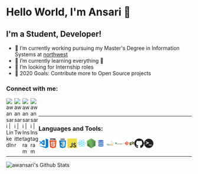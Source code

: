 # Hello World, I'm Ansari 👋


## I'm a Student, Developer!


- 🔭 I’m currently working pursuing my Master's Degree in Information Systems at [northwest]
- 🌱 I’m currently learning everything 🤣
- 💼 I’m looking for Internship roles 
- 🥅 2020 Goals: Contribute more to Open Source projects

### Connect with me:

[<img align="left" alt="awansari | LinkedIn" width="22px" src="https://cdn.jsdelivr.net/npm/simple-icons@v3/icons/linkedin.svg" />][linkedin]
[<img align="left" alt="awansari | Twitter" width="22px" src="https://cdn.jsdelivr.net/npm/simple-icons@v3/icons/twitter.svg" />][twitter]
[<img align="left" alt="awansari | Instagram" width="22px" src="https://cdn.jsdelivr.net/npm/simple-icons@v3/icons/instagram.svg" />][instagram]
[<img align="left" alt="awansari | Instagram" width="22px" src="https://cdn.jsdelivr.net/npm/simple-icons@v3/icons/facebook.svg" />][facebook]

<br/>
<br />

---

### Languages and Tools:

<img align="left" alt="Visual Studio Code" width="26px" src="https://raw.githubusercontent.com/github/explore/80688e429a7d4ef2fca1e82350fe8e3517d3494d/topics/visual-studio-code/visual-studio-code.png" />
<img align="left" alt="HTML5" width="26px" src="https://raw.githubusercontent.com/github/explore/80688e429a7d4ef2fca1e82350fe8e3517d3494d/topics/html/html.png" />
<img align="left" alt="CSS3" width="26px" src="https://raw.githubusercontent.com/github/explore/80688e429a7d4ef2fca1e82350fe8e3517d3494d/topics/css/css.png" />
<img align="left" alt="JavaScript" width="26px" src="https://raw.githubusercontent.com/github/explore/80688e429a7d4ef2fca1e82350fe8e3517d3494d/topics/javascript/javascript.png" />
<img align="left" alt="React" width="26px" src="https://raw.githubusercontent.com/github/explore/80688e429a7d4ef2fca1e82350fe8e3517d3494d/topics/react/react.png" />
<img align="left" alt="Node.js" width="26px" src="https://raw.githubusercontent.com/github/explore/80688e429a7d4ef2fca1e82350fe8e3517d3494d/topics/nodejs/nodejs.png" />
<img align="left" alt="SQL" width="26px" src="https://raw.githubusercontent.com/github/explore/80688e429a7d4ef2fca1e82350fe8e3517d3494d/topics/sql/sql.png" />
<img align="left" alt="MySQL" width="26px" src="https://raw.githubusercontent.com/github/explore/80688e429a7d4ef2fca1e82350fe8e3517d3494d/topics/mysql/mysql.png" />
<img align="left" alt="MongoDB" width="26px" src="https://raw.githubusercontent.com/github/explore/80688e429a7d4ef2fca1e82350fe8e3517d3494d/topics/mongodb/mongodb.png" />
<img align="left" alt="Git" width="26px" src="https://raw.githubusercontent.com/github/explore/80688e429a7d4ef2fca1e82350fe8e3517d3494d/topics/git/git.png" />
<img align="left" alt="GitHub" width="26px" src="https://raw.githubusercontent.com/github/explore/78df643247d429f6cc873026c0622819ad797942/topics/github/github.png" />
<img align="left" alt="HTML5" width="26px" src="https://raw.githubusercontent.com/github/explore/80688e429a7d4ef2fca1e82350fe8e3517d3494d/topics/terminal/terminal.png" />

<br />
<br />

---


<img align="left" alt="awansari's Github Stats" src="https://github-readme-stats.awansari.vercel.app/api?username=awansari&show_icons=true&hide_border=true" />


[twitter]: https://twitter.com/AbdulWahedAnsar
[instagram]: https://instagram.com/awansari
[linkedin]: https://linkedin.com/in/awansari
[facebook]: https://www.facebook.com/abdulwahed.ansari
[northwest]: https://www.nwmissouri.edu/

